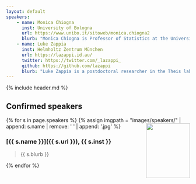 ```yaml
---
layout: default
speakers:
    - name: Monica Chiogna
      inst: University of Bologna
      url: https://www.unibo.it/sitoweb/monica.chiogna2
      blurb: "Monica Chiogna is Professor of Statistics at the University of Bologna. Her research interests are in the application of statistical methods to biological and medical sciences. Recent projects include evaluation of tests and biomarkers for disease screening, diagnosis, prognosis and risk prediction and the use of  graphical models as comprehensive probabilistic tools to model biological networks and to study their perturbations."
    - name: Luke Zappia
      inst: Helmholtz Zentrum München
      url: https://lazappi.id.au/
      twitter: https://twitter.com/_lazappi_
      github: https://github.com/lazappi
      blurb: "Luke Zappia is a postdoctoral researcher in the Theis lab at the Helmholtz Zentrum München Institute of Computational Biology and the Technische Universität München. His work focuses on methods for analysing scRNA-seq data and during his PhD with Alicia Oshlack he developed the Splatter Bioconductor package for simulating scRNA-seq data."
---
```


{% include header.md %}

## Confirmed speakers

{% for s in page.speakers %}
{% assign imgpath = "images/speakers/" | append: s.name | remove: ' ' | append: '.jpg' %}
<img src="{{ imgpath }}" style="float:right; width:120px; height:150px; object-fit: cover">
### [{{ s.name }}]({{ s.url }}), {{ s.inst }}

> {{ s.blurb }}

{% endfor %}
